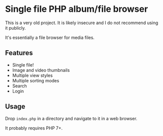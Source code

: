 # Single file PHP album/file browser

This is a very old project. It is likely insecure and I do not recommend using it publicly.

It's essentially a file browser for media files.

## Features
- Single file!
- Image and video thumbnails
- Multiple view styles
- Multiple sorting modes
- Search
- Login

## Usage

Drop `index.php` in a directory and navigate to it in a web browser.

It probably requires PHP 7+.
